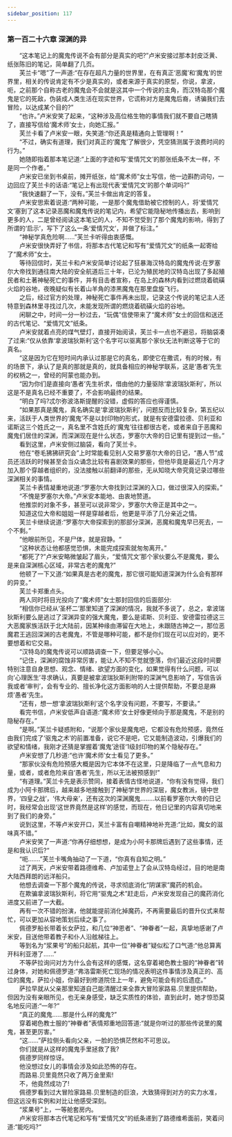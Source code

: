 ```yaml
---
sidebar_position: 117
---
```

### 第一百二十六章 深渊的异  


　　“这本笔记上的魔鬼传说不会有部分是真实的吧?”卢米安接过那本封皮泛黄、纸张陈旧的笔记，简单翻了几页。  
　　芙兰卡“嗯”了一声道:“在存在超凡力量的世界里，在有真正‘恶魔’和‘魔鬼’的世界里，相关的传说肯定有不少是真实的，或者来源于真实的原型，你说，拿波，呃，之前那个自称古老的魔鬼会不会就是这其中一个传说的主角，而汉特岛那个魔鬼是它的死敌，伪装成人类生活在现实世界，它谎称对方是魔鬼后裔，诱骗我们去冒险，以达成某个目的?”  
　　“也许。”卢米安笑了起来，“这种涉及高位格生物的事情我们就不要自己瞎猜了，直接写信给‘魔术师’女士，向她汇报。”  
　　芙兰卡看了卢米安一眼，失笑道:“你还真是精通向上管理啊！“  
　　“不过，确实有道理，我们对真正的‘魔鬼’了解很少，凭空猜测属于浪费时间的行为。”  
　　她随即指着那本笔记道:“上面的字迹和写‘爱情咒文’的那张纸条不太一样，不是同一个作者。”  
　　卢米安已坐到书桌前，摊开纸张，给“魔术师”女士写信，他一边斟酌词句，一边回应了芙兰卡的话语:“笔记上有出现代表‘爱情咒文’的那个单词吗?”  
　　“我快速翻了一下，没有。”芙兰卡做出肯定的答复。  
　　卢米安思索着说道:“两种可能，一是那个魔鬼借助被它控制的人，将‘爱情咒文’塞到了这本记录恶魔和魔鬼传说的笔记内，希望它能隐秘地传播出去，影响到更多的人，二是曾经阅读这本笔记的人，不知不觉受到了那个魔鬼的影响，得到了所谓的‘启示’，写下了这么一条‘爱情咒文’，并做了标注。”  
　　“神秘学真危险啊……”芙兰卡听得由衷感慨。  
　　卢米安很快弄好了书信，将那本古代笔记和写有“爱情咒文”的纸条一起寄给了“魔术师”女士。  
　　等待回信时，芙兰卡和卢米安简单讨论起了狂暴海汉特岛的魔鬼传说:在罗塞尔大帝找到通往南大陆的安全航道后三十年，已沦为殖民地的汉特岛出现了多起殖民者和土著神秘死亡的事件，并有目击者宣称，在岛上的森林内看到过燃烧着硫磺火焰的谷地，夜晚疑似有长着山羊角的漆黑魔鬼在那里盘旋飞行。  
　　之后，经过官方的处理，神秘死亡事件再未出现，记录这个传说的笔记主人还特意到森林里寻找过几次，未能发现所谓的燃烧着硫磺火焰的谷地。  
　　闲聊之中，时间一分一秒过去，“玩偶”信使带来了“魔术师”女士的回信和送还的古代笔记、“爱情咒文”纸条。  
　　卢米安就着点亮的煤气壁灯，直接开始阅读，芙兰卡一点也不避忌，将脑袋凑了过来:“仅从依靠‘拿波瑞狄斯利’这个名字可以驱离那个家伙无法判断这等于它的真名。  
　　“这是因为它在短时间内承认过那是它的真名，即使它在撒谎，有的时候，有的场景下，承认了是真的那就是真的，就具备相应的神秘学联系，这是‘愚者’先生的权柄之一，曾经的阿蒙也能办到。  
　　“因为你们是直接向‘愚者’先生祈求，借由他的力量驱除‘拿波瑞狄斯利’，所以这是不是真名已经不重要了，不会影响最终的结果。  
　　“明白了吗?忒尔弥波洛斯提醒的没错，虚假的答应也得谨慎。  
　　“如果那真是魔鬼，真名确实是‘拿波瑞狄斯利’，问题反而比较复杂，第五纪以来，活跃于人类世界的‘魔鬼’不是以封印物的形式，就是有安德雷拉德、贝利亚和诺斯这三个姓氏之一，真名里不含姓氏的‘魔鬼’往往都很古老，或者来自于恶魔和魔鬼们居住的深渊，而深渊现在是什么状态，罗塞尔大帝的日记里有提到过一些。”  
　　看到这里，卢米安侧过脑袋，看向了芙兰卡。  
　　他在“卷毛狒狒研究会”上时常能看见别人交易罗塞尔大帝的日记，“愚人节”成员还活跃的时候甚至会当众诵念比较有喜剧效果的那些，但他毕竟是最近几个月才加入那个穿越者组织的，没法接触以前翻译的那些，无从知晓大帝究竟记录过哪些深渊相关的事情。  
　　芙兰卡表情凝重地说道:“罗塞尔大帝找到过深渊的入口，做过很深入的探索。”  
　　“不愧是罗塞尔大帝。”卢米安本能地、由衷地赞道。  
　　他推崇的对象不多，甚至可以说非常少，罗塞尔大帝正是其中之一。  
　　知道这位大帝和姐姐一样是穿越者后，他更是平添了几分亲近之情。  
　　芙兰卡继续说道:“罗塞尔大帝探索到的那部分深渊，恶魔和魔鬼早已死去，一个不剩。”  
　　“他眼前所见，不是尸体，就是寂静。“  
　　“这种状态让他都感觉恐惧，未能完成探索就匆匆离开。”  
　　“都死了?”卢米安略微皱起了眉头，“爱情咒文’那个家伙要么不是魔鬼，要么是来自深渊核心区域，非常古老的魔鬼?”  
　　他顿了一下又道:“如果真是古老的魔鬼，那它很可能知道深渊为什么会有那样的异变。”  
　　芙兰卡郑重点头。  
　　两人同时将目光投向了“魔术师”女士那封回信的后面部分:  
　　“相信你已经从‘圣杯二’那里知道了深渊的情况，我就不多说了，总之，拿波瑞狄斯利要么是逃过了深渊异变的强大魔鬼，要么是诺斯、贝利亚、安德雷拉德这三大恶魔家族活跃于北大陆前，因某种缘由滞留在大地上，未跟随古神之一，那位恶魔君王逃回深渊的古老魔鬼，不管是哪种可能，都不是你们现在可以应对的，更不要想着和它交易。  
　　“汉特岛的魔鬼传说可以顺路调查一下，但要足够小心。  
　　“记住，深渊的腐蚀非常厉害，能让人不知不觉就堕落，你们最近这段时间要特别注意自身思想、观念、情绪、欲望方面的变化，如果觉得有什么问题，可以向‘心理医生’寻求确认，真要是被拿波瑞狄斯利附带的深渊气息影响了，写信告诉我或者‘审判’，会有专业的、擅长净化这方面影响的人士提供帮助，不要总是麻烦‘愚者’先生。  
　　“还有，想一想‘拿波瑞狄斯利’这个名字没有问题，不要写，不要读。”  
　　看完书信，卢米安低声自语道:“魔术师’女士好像更倾向于那是魔鬼，不是别的隐秘存在。”  
　　“是啊。”芙兰卡疑惑附和，“说那个家伙是魔鬼吧，它都没有危险预感，竟然任由我们完成了‘驱鬼之术’的前置准备，说它不是吧，它又能制造波动，引爆我们的欲望和情绪，我刚才还猜是掌握着‘魔鬼’途径‘1级封印物的某个隐秘存在。”  
　　卢米安想了几秒道:“也许‘魔术师’女士看见了更多。”  
　　“那家伙没有危险预感大概是因为它本体不在这里，只是降临了一点气息和力量，或者，或者危险来自‘愚者’先生，所以无法被预感到!”  
　　“有道理。”芙兰卡先是表示赞同，接着表情古怪地说道，“你有没有觉得，我们成为小阿卡那牌后，越来越多地接触到了神秘学世界的深层，魔女教派，镜中世界，‘四皇之战’，‘伟大母亲’，还有这次的深渊魔鬼….….以前看罗塞尔大帝的日记时，我经常会出现‘这世界竟然是这样’的感觉，而现在，他日记里的内容真切地来到了我们的身旁。”  
　　说到这里，不等卢米安开口，芙兰卡富有自嘲精神地补充道:“比如，魔女的滋味真不错。”  
　　卢米安笑了一声道:“你再仔细想想，是成为小阿卡那牌后遇到了这些事情，还是和我认识后?“  
　　“呃....…”芙兰卡嘴角抽动了一下道，“你真有自知之明。”  
　　过了两天，卢米安带着路德维希、卢加诺登上了会从汉特岛经过，目的地是南大陆西拜朗的远洋船只。  
　　他想去调查一下那个魔鬼的传说，寻求彻底消化“阴谋家”魔药的机会。  
　　在欺骗拿波瑞狄斯利，将它用“驱鬼之术”赶走后，卢米安发现自己的魔药消化进度又前进了一大截。  
　　再有一次不错的扮演，他就能提前消化掉魔药，不再需要最后的晋升仪式来帮忙，可以更加从容地策划后续之事了。  
　　佩德罗船长带着长女萨拉，和几位“神恩者”、“神眷者”一起，真挚地感谢了卢米安，目送他带着教子和仆人沿舷梯往上。  
　　等到名为“浆果号”的船只起航，其中一位“神眷者”疑似松了口气道:“他总算离开科利亚港了......”  
　　不等萨拉询问对方为什么会有这样的感慨，这名穿着褐色教士服的“神眷者”转过身体，对她和佩德罗道:“弗洛雷斯死亡现场的情况表明这件事情涉及真正的、高位的魔鬼，萨拉小姐，你最好到修道院住上一年，避免可能会有的后遗症。”  
　　萨拉早就从父亲那里知道自己能清醒过来全靠大冒险家路易.贝里提供帮助，但因为没有亲眼所见，也无亲身感受，缺乏实质性的体验，直到此时，她才惊恐莫名地反问道:“一年?”  
　　“真正的魔鬼……那是什么样的魔鬼?”  
　　穿着褐色教士服的“神眷者”表情郑重地回答道:“就是你听过的那些传说里的魔鬼，甚至更厉害。”  
　　“这……”萨拉侧头看向父亲，一脸的恐惧茫然和不可思议。  
　　你们就是从这样的魔鬼手里拯救了我?  
　　佩德罗同样惊讶。  
　　他没想过女儿的事情会涉及如此恐怖的存在。  
　　而路易.贝里竟然只收了两万金里索!  
　　不，他竟然成功了!  
　　佩德罗看到过大冒险家路易.贝里制造的巨浪，大致猜得到对方的实力水准，但这远没有实例和对比让他感受深刻。  
　　“浆果号”上，一等舱套房内。  
　　卢米安将那本古代笔记和写有“爱情咒文”的纸条递到了路德维希面前，笑着问道:“能吃吗?“  
